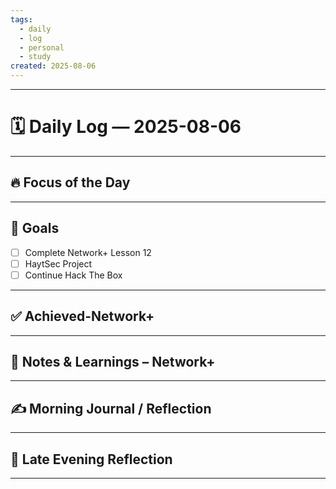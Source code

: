 ```yaml
---
tags:
  - daily
  - log
  - personal
  - study
created: 2025-08-06
---
```

---
# 🗓️ Daily Log — 2025-08-06
---
## 🔥 Focus of the Day

---
## 🎯 Goals
- [ ] Complete Network+ Lesson 12
- [ ] HaytSec Project 
- [ ] Continue Hack The Box

---
## ✅ Achieved-Network+


---
## 🧠 Notes & Learnings – Network+

---
## ✍️ Morning Journal / Reflection  

---
## 🌙 Late Evening Reflection  

---








